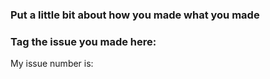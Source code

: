 ### Put a little bit about how you made what you made

### Tag the issue you made here:
My issue number is: 
